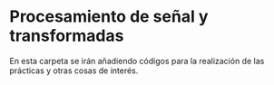 # Procesamiento de señal y transformadas
En esta carpeta se irán añadiendo códigos para la realización de las prácticas y otras cosas de interés.